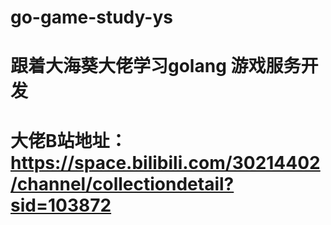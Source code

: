 # go-game-study-ys
# 跟着大海葵大佬学习golang 游戏服务开发
# 大佬B站地址：https://space.bilibili.com/30214402/channel/collectiondetail?sid=103872
